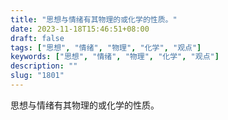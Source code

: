 ```yaml
---
title: "思想与情绪有其物理的或化学的性质。"
date: 2023-11-18T15:46:51+08:00
draft: false
tags: ["思想", "情绪", "物理", "化学", "观点"]
keywords: ["思想", "情绪", "物理", "化学", "观点"]
description: ""
slug: "1801"
---
```


思想与情绪有其物理的或化学的性质。
